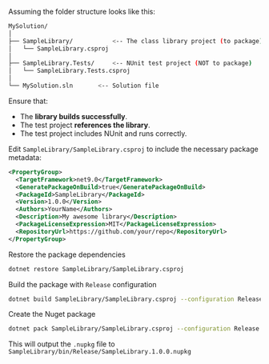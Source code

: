 Assuming the folder structure looks like this:

```bash
MySolution/
│
├── SampleLibrary/           <-- The class library project (to package)
│   └── SampleLibrary.csproj
│
├── SampleLibrary.Tests/     <-- NUnit test project (NOT to package)
│   └── SampleLibrary.Tests.csproj
│
└── MySolution.sln       <-- Solution file
```

Ensure that:
- The **library builds successfully**.
- The test project **references the library**.
- The test project includes NUnit and runs correctly.

Edit `SampleLibrary/SampleLibrary.csproj` to include the necessary package metadata:

```xml
<PropertyGroup>
  <TargetFramework>net9.0</TargetFramework>
  <GeneratePackageOnBuild>true</GeneratePackageOnBuild>
  <PackageId>SampleLibrary</PackageId>
  <Version>1.0.0</Version>
  <Authors>YourName</Authors>
  <Description>My awesome library</Description>
  <PackageLicenseExpression>MIT</PackageLicenseExpression>
  <RepositoryUrl>https://github.com/your/repo</RepositoryUrl>
</PropertyGroup>
```

Restore the package dependencies

```bash
dotnet restore SampleLibrary/SampleLibrary.csproj
```

Build the package with `Release` configuration

```bash
dotnet build SampleLibrary/SampleLibrary.csproj --configuration Release
```

Create the Nuget package

```bash
dotnet pack SampleLibrary/SampleLibrary.csproj --configuration Release
```

This will output the `.nupkg` file to `SampleLibrary/bin/Release/SampleLibrary.1.0.0.nupkg`